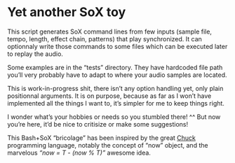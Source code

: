 # Yet another SoX toy

This script generates SoX command lines from few inputs (sample file, tempo, length, effect chain, patterns) that play synchronized. It can optionnaly write those commands to some files which can be executed later to replay the audio.

Some examples are in the “tests” directory. They have hardcoded file path you’ll very probably have to adapt to where your audio samples are located. 

This is work-in-progress shit, there isn’t any option handling yet, only plain positionnal arguments. It is on purpose, because as far as I won’t have implemented all the things I want to, it’s simpler for me to keep things right.

I wonder what’s your hobbies or needs so you stumbled there! ^^ But now you’re here, it’d be nice to critisize or make some suggestions!

This Bash+SoX “bricolage” has been inspired by the great [Chuck](https://chuck.stanford.edu/) programming language, notably the concept of “now” object, and the marvelous *“now = T - (now % T)”* awesome idea.

